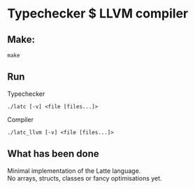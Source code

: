# Typechecker $ LLVM compiler

## Make:
```
make
```

## Run

Typechecker  
```
./latc [-v] <file [files...]>

```

Compiler
```
./latc_llvm [-v] <file [files...]>
```

## What has been done

Minimal implementation of the Latte language.  
No arrays, structs, classes or fancy optimisations yet.  